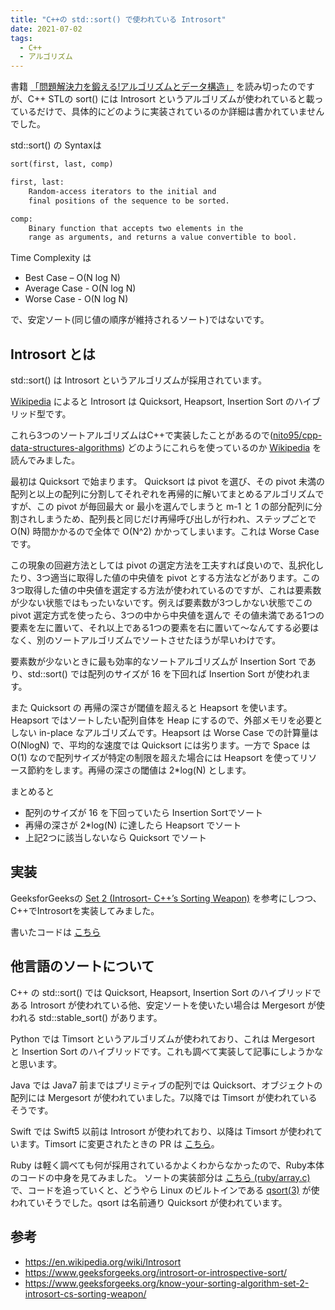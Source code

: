 ```yaml
---
title: "C++の std::sort() で使われている Introsort"
date: 2021-07-02
tags:
  - C++
  - アルゴリズム
---
```


書籍 [「問題解決力を鍛える!アルゴリズムとデータ構造」](https://www.amazon.co.jp/dp/4065128447/) を読み切ったのですが、C++ STLの sort() には
Introsort というアルゴリズムが使われていると載っているだけで、具体的にどのように実装されているのか詳細は書かれていませんでした。

std::sort() の Syntaxは

```txt
sort(first, last, comp)

first, last:
    Random-access iterators to the initial and
    final positions of the sequence to be sorted.

comp:
    Binary function that accepts two elements in the
    range as arguments, and returns a value convertible to bool.
```

Time Complexity は
- Best Case – O(N log N)
- Average Case - O(N log N)
- Worse Case - O(N log N)

で、安定ソート(同じ値の順序が維持されるソート)ではないです。

## Introsort とは

std::sort() は Introsort というアルゴリズムが採用されています。

[Wikipedia](https://en.wikipedia.org/wiki/Introsort) によると Introsort は Quicksort, Heapsort, Insertion Sort のハイブリッド型です。

これら3つのソートアルゴリズムはC++で実装したことがあるので([nito95/cpp-data-structures-algorithms](https://github.com/nito95/cpp-data-structures-algorithms)) どのようにこれらを使っているのか [Wikipedia](https://en.wikipedia.org/wiki/Introsort) を読んでみました。

最初は Quicksort で始まります。 Quicksort は pivot を選び、その pivot 未満の配列と以上の配列に分割してそれぞれを再帰的に解いてまとめるアルゴリズムですが、この pivot が毎回最大 or 最小を選んでしまうと m-1 と 1 の部分配列に分割されしまうため、配列長と同じだけ再帰呼び出しが行われ、ステップごとで O(N) 時間かかるので全体で O(N^2) かかってしまいます。これは Worse Case です。

この現象の回避方法としては pivot の選定方法を工夫すれば良いので、乱択化したり、3つ適当に取得した値の中央値を pivot とする方法などがあります。この 3つ取得した値の中央値を選定する方法が使われているのですが、これは要素数が少ない状態ではもったいないです。例えば要素数が3つしかない状態でこの pivot 選定方式を使ったら、3つの中から中央値を選んで その値未満である1つの要素を左に置いて、それ以上である1つの要素を右に置いて〜なんてする必要はなく、別のソートアルゴリズムでソートさせたほうが早いわけです。

要素数が少ないときに最も効率的なソートアルゴリズムが Insertion Sort であり、std::sort() では配列のサイズが 16 を下回れば Insertion Sort が使われます。

また Quicksort の 再帰の深さが閾値を超えると Heapsort を使います。Heapsort ではソートしたい配列自体を Heap にするので、外部メモリを必要としない in-place なアルゴリズムです。Heapsort は Worse Case での計算量は O(NlogN) で、平均的な速度では Quicksort には劣ります。一方で Space は O(1) なので配列サイズが特定の制限を超えた場合には Heapsort を使ってリソース節約をします。再帰の深さの閾値は 2*log(N) とします。

まとめると

- 配列のサイズが 16 を下回っていたら Insertion Sortでソート
- 再帰の深さが 2*log(N) に達したら Heapsort でソート
- 上記2つに該当しないなら Quicksort でソート

## 実装
GeeksforGeeksの [Set 2 (Introsort- C++’s Sorting Weapon)](https://www.geeksforgeeks.org/know-your-sorting-algorithm-set-2-introsort-cs-sorting-weapon/) を参考にしつつ、 C++でIntrosortを実装してみました。

書いたコードは [こちら](https://github.com/nito95/cpp-data-structures-algorithms/blob/main/introsort.cpp)

## 他言語のソートについて
C++ の std::sort() では Quicksort, Heapsort, Insertion Sort のハイブリッドである Introsort が使われている他、安定ソートを使いたい場合は Mergesort が使われる std::stable_sort() があります。

Python では Timsort というアルゴリズムが使われており、これは Mergesort と Insertion Sort のハイブリッドです。これも調べて実装して記事にしようかなと思います。

Java では Java7 前まではプリミティブの配列では Quicksort、オブジェクトの配列には Mergesort が使われていました。7以降では Timsort が使われているそうです。

Swift では Swift5 以前は Introsort が使われており、以降は Timsort が使われています。Timsort に変更されたときの PR は [こちら](https://github.com/apple/swift/pull/19717)。

Ruby は軽く調べても何が採用されているかよくわからなかったので、Ruby本体のコードの中身を見てみました。 ソートの実装部分は [こちら (ruby/array.c)](https://github.com/ruby/ruby/blob/ruby_3_0/array.c#L3297) で、コードを追っていくと、どうやら Linux のビルトインである [qsort(3)](https://linux.die.net/man/3/qsort) が使われていそうでした。qsort は名前通り Quicksort が使われています。

## 参考
- https://en.wikipedia.org/wiki/Introsort
- https://www.geeksforgeeks.org/introsort-or-introspective-sort/
- https://www.geeksforgeeks.org/know-your-sorting-algorithm-set-2-introsort-cs-sorting-weapon/
